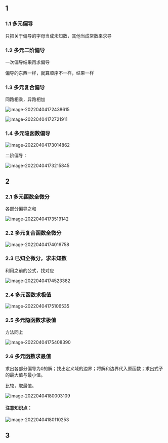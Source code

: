 ## 1

### 1.1 多元偏导

只把关于偏导的字母当成未知数，其他当成常数来求导



### 1.2 多元二阶偏导

一次偏导结果再求偏导

偏导的东西一样，就算顺序不一样，结果一样



### 1.3 多元复合偏导

同路相乘，异路相加

![image-20220404172438615](https://s2.loli.net/2022/04/04/tweqQ15hkHO84Id.png)

![image-20220404172721911](https://s2.loli.net/2022/04/04/VcLHOxNdtAKFT6n.png)



### 1.4 多元隐函数偏导

![image-20220404173014862](https://s2.loli.net/2022/04/04/pbLQhjfYaTAqO4i.png)

二阶偏导：

![image-20220404173215845](https://s2.loli.net/2022/04/04/cUfdPAB7ehJCjZM.png)



## 2

### 2.1 多元函数全微分

各部分偏导之和

![image-20220404173519142](https://s2.loli.net/2022/04/04/eMjy98nVxZYhsm5.png)



### 2.2 多元复合函数全微分

![image-20220404174016758](https://s2.loli.net/2022/04/04/MBaLQFhHtWxsPoc.png)



### 2.3 已知全微分，求未知数

利用之前的公式，找对应

![image-20220404174523382](https://s2.loli.net/2022/04/04/vumALXgaRn6sW8O.png)



### 2.4 多元函数求极值



![image-20220404175106535](https://s2.loli.net/2022/04/04/sHkPQUqjbzF7gpO.png)



### 2.5 多元隐函数求极值

方法同上

![image-20220404175408390](https://s2.loli.net/2022/04/04/7eEVmtz3SpvMYaG.png)



### 2.6 多元函数求最值

求出各部分偏导为0的解；找出定义域的边界；将解和边界代入原函数；求出式子的最大值与最小值。

比较，取最值。

![image-20220404180003109](https://s2.loli.net/2022/04/04/HjDKFU231lWudQO.png)



#### 注意知识点：

![image-20220404180110253](https://s2.loli.net/2022/04/04/a3jTw7dDhv2u9se.png)

## 3

